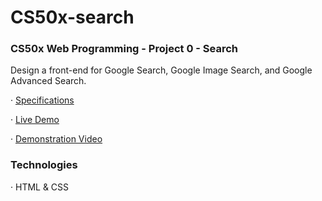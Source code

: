 # CS50x-search

### CS50x Web Programming - Project 0 - Search
Design a front-end for Google Search, Google Image Search, and Google Advanced Search.

· [Specifications](https://cs50.harvard.edu/web/2020/projects/0/search/)

· [Live Demo](https://acamposcar.github.io/CS50x-search/)

· [Demonstration Video](https://www.youtube.com/watch?v=8ddd3RancN4)


### Technologies
· HTML & CSS
